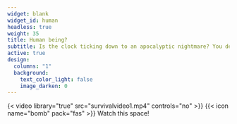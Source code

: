 ```yaml
---
widget: blank
widget_id: human
headless: true
weight: 35
title: Human being?
subtitle: Is the clock ticking down to an apocalyptic nightmare? You decide
active: true
design:
  columns: "1"
  background:
    text_color_light: false
    image_darken: 0
---
```

{< video library="true" src="survivalvideo1.mp4" controls="no" >}}
{{< icon name="bomb" pack="fas" >}} Watch this space!
